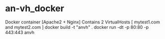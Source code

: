 # an-vh_docker
Docker container [Apache2 + Nginx]
Contains 2 VirtualHosts [ mytest1.com and mytest2.com ]
docker build -t "anvh" .
docker run -dt -p 80:80 -p 443:443 anvh
